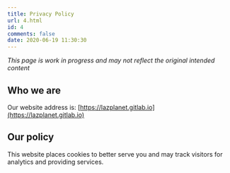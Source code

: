 ```yaml
---
title: Privacy Policy
url: 4.html
id: 4
comments: false
date: 2020-06-19 11:30:30
---
```


_This page is work in progress and may not reflect the original intended content_

Who we are
----------

Our website address is: [https://lazplanet.gitlab.io](https://lazplanet.gitlab.io)


Our policy
----------

This website places cookies to better serve you and may track visitors for analytics and providing services.
